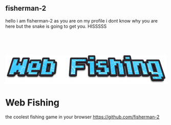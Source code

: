 ## fisherman-2
hello i am fisherman-2 as you are on my profile i dont know why you are here but the snake is going to get you. HISSSSS

<br>
<br>
<br>
<p align="center"><img src="webfishinglogo.png" /></p>

# Web Fishing
the coolest fishing game in your browser https://github.com/fisherman-2
